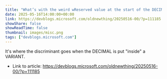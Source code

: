 ```yaml
---
title: "What’s with the weird wReserved value at the start of the DECIMAL structure?"
date: 2025-05-16T14:00:00+00:00
link: https://devblogs.microsoft.com/oldnewthing/20250516-00/?p=111185
showShare: false
showReadTime: false
thumbnail: images/misc.png
tags: ["devblogs.microsoft.com"]
---
```

It's where the discriminant goes when the DECIMAL is put "inside" a VARIANT.

- Link to article: https://devblogs.microsoft.com/oldnewthing/20250516-00/?p=111185